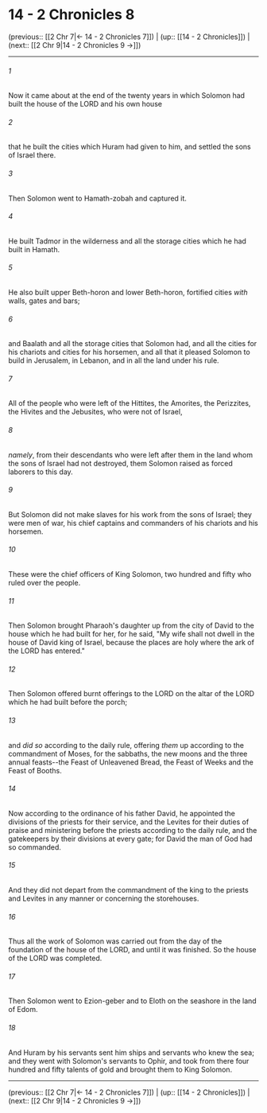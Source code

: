 # 14 - 2 Chronicles 8

(previous:: [[2 Chr 7|← 14 - 2 Chronicles 7]]) | (up:: [[14 - 2 Chronicles]]) | (next:: [[2 Chr 9|14 - 2 Chronicles 9 →]])

***


###### 1 
Now it came about at the end of the twenty years in which Solomon had built the house of the LORD and his own house 

###### 2 
that he built the cities which Huram had given to him, and settled the sons of Israel there. 

###### 3 
Then Solomon went to Hamath-zobah and captured it. 

###### 4 
He built Tadmor in the wilderness and all the storage cities which he had built in Hamath. 

###### 5 
He also built upper Beth-horon and lower Beth-horon, fortified cities _with_ walls, gates and bars; 

###### 6 
and Baalath and all the storage cities that Solomon had, and all the cities for his chariots and cities for his horsemen, and all that it pleased Solomon to build in Jerusalem, in Lebanon, and in all the land under his rule. 

###### 7 
All of the people who were left of the Hittites, the Amorites, the Perizzites, the Hivites and the Jebusites, who were not of Israel, 

###### 8 
_namely_, from their descendants who were left after them in the land whom the sons of Israel had not destroyed, them Solomon raised as forced laborers to this day. 

###### 9 
But Solomon did not make slaves for his work from the sons of Israel; they were men of war, his chief captains and commanders of his chariots and his horsemen. 

###### 10 
These were the chief officers of King Solomon, two hundred and fifty who ruled over the people. 

###### 11 
Then Solomon brought Pharaoh's daughter up from the city of David to the house which he had built for her, for he said, "My wife shall not dwell in the house of David king of Israel, because the places are holy where the ark of the LORD has entered." 

###### 12 
Then Solomon offered burnt offerings to the LORD on the altar of the LORD which he had built before the porch; 

###### 13 
and _did so_ according to the daily rule, offering _them_ up according to the commandment of Moses, for the sabbaths, the new moons and the three annual feasts--the Feast of Unleavened Bread, the Feast of Weeks and the Feast of Booths. 

###### 14 
Now according to the ordinance of his father David, he appointed the divisions of the priests for their service, and the Levites for their duties of praise and ministering before the priests according to the daily rule, and the gatekeepers by their divisions at every gate; for David the man of God had so commanded. 

###### 15 
And they did not depart from the commandment of the king to the priests and Levites in any manner or concerning the storehouses. 

###### 16 
Thus all the work of Solomon was carried out from the day of the foundation of the house of the LORD, and until it was finished. So the house of the LORD was completed. 

###### 17 
Then Solomon went to Ezion-geber and to Eloth on the seashore in the land of Edom. 

###### 18 
And Huram by his servants sent him ships and servants who knew the sea; and they went with Solomon's servants to Ophir, and took from there four hundred and fifty talents of gold and brought them to King Solomon.

***

(previous:: [[2 Chr 7|← 14 - 2 Chronicles 7]]) | (up:: [[14 - 2 Chronicles]]) | (next:: [[2 Chr 9|14 - 2 Chronicles 9 →]])
